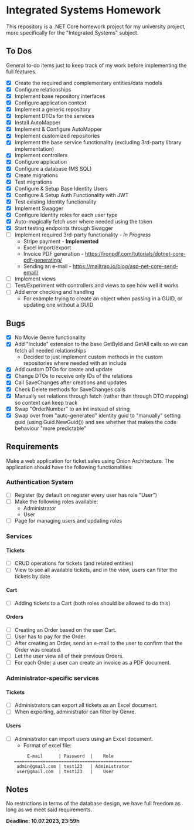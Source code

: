 ﻿# Integrated Systems Homework

This repository is a .NET Core homework project for my university project, more specifically for the "Integrated Systems" subject.

## To Dos
General to-do items just to keep track of my work before implementing the full features.

 - [X] Create the required and complementary entities/data models
 - [X] Configure relationships
 - [X] Implement base repository interfaces
 - [X] Configure application context
 - [X] Implement a generic repository
 - [X] Implement DTOs for the services
 - [X] Install AutoMapper
 - [X] Implement & Configure AutoMapper
 - [X] Implement customized repositories
 - [X] Implement the base service functionality (excluding 3rd-party library implementation)
 - [X] Implement controllers
 - [X] Configure application
 - [X] Configure a database (MS SQL)
 - [X] Create migrations
 - [X] Test migrations
 - [X] Configure & Setup Base Identity Users
 - [X] Configure & Setup Auth Functionality with JWT
 - [X] Test existing Identity functionality
 - [X] Implement Swagger
 - [X] Configure Identity roles for each user type
 - [X] Auto-magically fetch user where needed using the token
 - [X] Start testing endpoints through Swagger
 - [ ] Implement required 3rd-party functionality - *In Progress*
      - Stripe payment - **Implemented**
      - Excel import/export
      - Invoice PDF generation - https://ironpdf.com/tutorials/dotnet-core-pdf-generating/
      - Sending an e-mail - https://mailtrap.io/blog/asp-net-core-send-email/
 - [ ] Implement views
 - [ ] Test/Experiment with controllers and views to see how well it works
 - [ ] Add error checking and handling
      - For example trying to create an object when passing in a GUID, or updating one without a GUID

## Bugs

 - [X] No Movie Genre functionality
 - [X] Add "Include" extension to the base GetById and GetAll calls so we can fetch all needed relationships
     - Decided to just implement custom methods in the custom repositories where needed with an include
 - [X] Add custom DTOs for create and update
 - [X] Change DTOs to receive only IDs of the relations
 - [X] Call SaveChanges after creations and updates
 - [X] Check Delete methods for SaveChanges calls
 - [X] Manually set relations through fetch (rather than through DTO mapping) so context can keep track
 - [X] Swap "OrderNumber" to an int instead of string
 - [X] Swap over from "auto-generated" identity guid to "manually" setting guid (using Guid.NewGuid()) and see whether that makes the code behaviour "more predictable"

## Requirements

Make a web application for ticket sales using Onion Architecture. The application should have the following functionalities:

### Authentication System

 - [ ] Register (by default on register every user has role "User")
 - [ ] Make the following roles available:
   - Administrator
   - User
 - [ ] Page for managing users and updating roles
 
 ### Services

 #### Tickets
 - [ ] CRUD operations for tickets (and related entities)
 - [ ] View to see all available tickets, and in the view, users can filter the tickets by date
 
 #### Cart
 - [ ] Adding tickets to a Cart (both roles should be allowed to do this)
 
 #### Orders
 - [ ] Creating an Order based on the user Cart.
 - [ ] User has to pay for the Order.
 - [ ] After creating an Order, send an e-mail to the user to confirm that the Order was created.
 - [ ] Let the user view all of their previous Orders.
 - [ ] For each Order a user can create an invoice as a PDF document.

 ### Administrator-specific services

 #### Tickets
 - [ ] Administrators can export all tickets as an Excel document.
 - [ ] When exporting, administrator can filter by Genre.
 
 #### Users
 - [ ] Administrator can import users using an Excel document.
   - Format of excel file:
 ```
         E-mail      | Password  |    Role
    =============================================
     admin@gmail.com | test123   | Administrator
     user@gmail.com  | test123   |    User
 ```


## Notes

No restrictions in terms of the database design, we have full freedom as long as we meet said requirements.

**Deadline: 10.07.2023, 23:59h**
